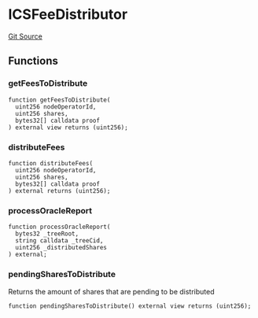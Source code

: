 # ICSFeeDistributor

[Git Source](https://github.com/lidofinance/community-staking-module/blob/d66a4396f737199bcc2932e5dd1066d022d333e0/src/interfaces/ICSFeeDistributor.sol)

## Functions

### getFeesToDistribute

```solidity
function getFeesToDistribute(
  uint256 nodeOperatorId,
  uint256 shares,
  bytes32[] calldata proof
) external view returns (uint256);
```

### distributeFees

```solidity
function distributeFees(
  uint256 nodeOperatorId,
  uint256 shares,
  bytes32[] calldata proof
) external returns (uint256);
```

### processOracleReport

```solidity
function processOracleReport(
  bytes32 _treeRoot,
  string calldata _treeCid,
  uint256 _distributedShares
) external;
```

### pendingSharesToDistribute

Returns the amount of shares that are pending to be distributed

```solidity
function pendingSharesToDistribute() external view returns (uint256);
```
